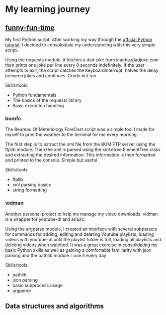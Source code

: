 # My learning journey

## [funny-fun-time](https://github.com/StephenAppleby/funny-fun-time)
My first Python script. After working my way through the [official Python tutorial](https://docs.python.org/3/tutorial/), I decided to consolodiate my understanding with this very simple script.

Using the requests module, it fetches a dad joke from icanhazdadjoke.com then prints one joke per line every 8 seconds indefinitely. If the user attempts to exit, the script catches the KeyboardInterrupt, halves the delay between jokes and continues. Crude but fun

Skills/tools:
- Python fundamentals
- The basics of the requests library
- Basic exception handling

### bomfc
The Beureau Of Meteriology ForeCast script was a simple tool I made for myself to print the weather to the terminal for me every morning.

The first step is to extract the xml file from the BOM FTP server using the ftplib module. Then the xml is parsed using the xml.etree.ElementTree class and extracting the desired information. This information is then formatted and printed to the console. Simple but useful

Skills/tools:
- ftplib
- xml parsing basics
- string formatting

### vidman
Another personal project to help me manage my video downloads. vidman is a wrapper for youtube-dl and aria2c.

Using the argparse module, I created an interface with several subparsers for commands for adding, editing and deleting Youtube playlists, loading videos with youtube-dl until the playlist folder is full, loading all playlists and deleting videos when watched. It was a great exercise in consolidating my basic Python skills as well as gaining a comfortable familiarity with json parsing and the pathlib module. I use it every day

Skills/tools:
- pathlib
- json parsing
- basic subprocess usage
- argparse

## Data structures and algorithms
